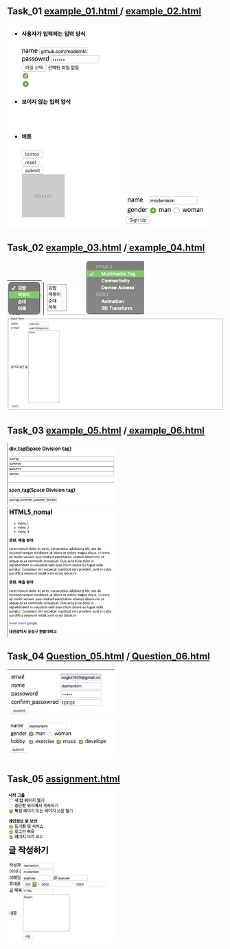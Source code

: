 ## Task_01 <u>example_01.html </u>/ <u>example_02.html</u>

<img src="./assets/example_01.png">
<img  src="./assets/example_02.png">


## Task_02 <u>example_03.html</u> /<u> example_04.html</u>

<img src="./assets/example_03_1.png">
<img  src="./assets/example_03_3.png">
<img  src="./assets/example_03_2.png">
<img  src="./assets/example_04.png">

## Task_03 <u>example_05.html</u> /<u> example_06.html</u>
<img  src="./assets/example_05.png" width = "50%">
<img  src="./assets/example_06.png" width = "50%">

## Task_04 <u>Question_05.html</u> /<u> Question_06.html</u>
<img  src="./assets/Q1.png" width = "50%">
<img  src="./assets/Q2.png" width = "50%">

## Task_05 <u>assignment.html</u>
<img  src="./assets/A1.png" width = "50%">
